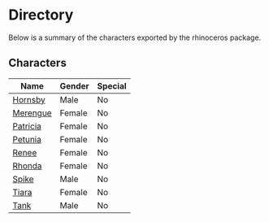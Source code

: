 # Directory
Below is a summary of the characters exported by the rhinoceros package.
## Characters
|Name|Gender|Special|
|---|---|---|
|[Hornsby](./character/rhinoceros/hornsby.go)|Male|No|
|[Merengue](./character/rhinoceros/merengue.go)|Female|No|
|[Patricia](./character/rhinoceros/patricia.go)|Female|No|
|[Petunia](./character/rhinoceros/petunia.go)|Female|No|
|[Renee](./character/rhinoceros/renee.go)|Female|No|
|[Rhonda](./character/rhinoceros/rhonda.go)|Female|No|
|[Spike](./character/rhinoceros/spike.go)|Male|No|
|[Tiara](./character/rhinoceros/tiara.go)|Female|No|
|[Tank](./character/rhinoceros/tank.go)|Male|No|
